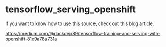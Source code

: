 # tensorflow_serving_openshift
If you want to know how to use this source, check out this blog article.

https://medium.com/@rlackdejr89/tensorflow-training-and-serving-with-openshift-81e9a78a731a
